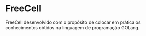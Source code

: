 # FreeCell

FreeCell desenvolvido com o propósito de colocar em prática os conhecimentos obtidos na linguagem de programação GOLang.
